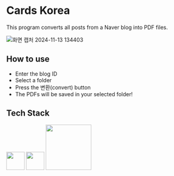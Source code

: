 ﻿# Cards Korea

This program converts all posts from a Naver blog into PDF files.

![화면 캡처 2024-11-13 134403](https://github.com/user-attachments/assets/f087bd6b-36a6-4e84-a12e-50b7259099b1)

## How to use

- Enter the blog ID
- Select a folder
- Press the 변환(convert) button
- The PDFs will be saved in your selected folder!

## Tech Stack

<img src="https://github.com/user-attachments/assets/672aa80f-bf74-4974-b87a-c6b87b4dff5f" width="48">
<img src="https://github.com/user-attachments/assets/475a134b-f6aa-44ea-893a-38edc1700b36" width="48">
<img src="https://github.com/user-attachments/assets/10a414e9-3b79-44b9-825d-ae8087eb5417" width="120">
